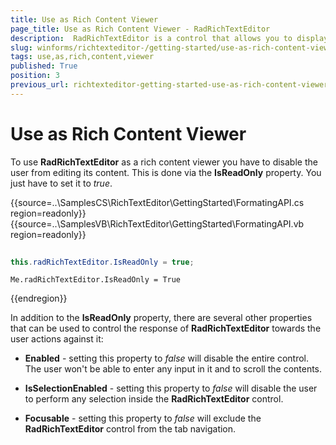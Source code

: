 ```yaml
---
title: Use as Rich Content Viewer
page_title: Use as Rich Content Viewer - RadRichTextEditor
description:  RadRichTextEditor is a control that allows you to display and edit rich text content including sections, paragraphs, spans, italic text, bold text, inline images, tables etc.
slug: winforms/richtexteditor-/getting-started/use-as-rich-content-viewer
tags: use,as,rich,content,viewer
published: True
position: 3
previous_url: richtexteditor-getting-started-use-as-rich-content-viewer
---
```


# Use as Rich Content Viewer

To use __RadRichTextEditor__ as a rich content viewer you have to disable the user from editing its content. This is done via the __IsReadOnly__ property. You just have to set it to *true*.

{{source=..\SamplesCS\RichTextEditor\GettingStarted\FormatingAPI.cs region=readonly}} 
{{source=..\SamplesVB\RichTextEditor\GettingStarted\FormatingAPI.vb region=readonly}} 

````C#
            
this.radRichTextEditor.IsReadOnly = true;

````
````VB.NET
Me.radRichTextEditor.IsReadOnly = True

````

{{endregion}} 

In addition to the __IsReadOnly__ property, there are several other properties that can be used to control the response of __RadRichTextEditor__ towards the user actions against it:

* __Enabled__ - setting this property to *false* will disable the entire control. The user won't be able to enter any input in it and to scroll the contents.

* __IsSelectionEnabled__ - setting this property to *false* will disable the user to perform any selection inside the __RadRichTextEditor__ control.

* __Focusable__ - setting this property to *false* will exclude the __RadRichTextEditor__ control from the tab navigation.
